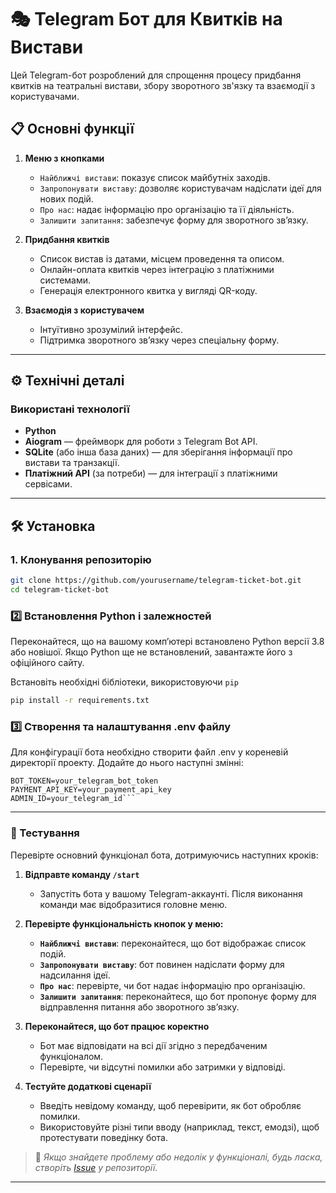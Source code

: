 # 🎭 Telegram Бот для Квитків на Вистави  

Цей Telegram-бот розроблений для спрощення процесу придбання квитків на театральні вистави, збору зворотного зв'язку та взаємодії з користувачами.  

## 📋 Основні функції  
1. **Меню з кнопками**  
   - `Найближчі вистави`: показує список майбутніх заходів.  
   - `Запропонувати виставу`: дозволяє користувачам надіслати ідеї для нових подій.  
   - `Про нас`: надає інформацію про організацію та її діяльність.  
   - `Залишити запитання`: забезпечує форму для зворотного зв’язку.  

2. **Придбання квитків**  
   - Список вистав із датами, місцем проведення та описом.  
   - Онлайн-оплата квитків через інтеграцію з платіжними системами.  
   - Генерація електронного квитка у вигляді QR-коду.  

3. **Взаємодія з користувачем**  
   - Інтуїтивно зрозумілий інтерфейс.  
   - Підтримка зворотного зв’язку через спеціальну форму.  

---

## ⚙️ Технічні деталі  

### Використані технології  
- **Python**  
- **Aiogram** — фреймворк для роботи з Telegram Bot API.  
- **SQLite** (або інша база даних) — для зберігання інформації про вистави та транзакції.  
- **Платіжний API** (за потреби) — для інтеграції з платіжними сервісами.  

---

## 🛠 Установка  

### 1. Клонування репозиторію  
```bash
git clone https://github.com/yourusername/telegram-ticket-bot.git
cd telegram-ticket-bot
```

### 2️⃣ Встановлення Python і залежностей  
Переконайтеся, що на вашому комп’ютері встановлено Python версії 3.8 або новішої. Якщо Python ще не встановлений, завантажте його з офіційного сайту.

Встановіть необхідні бібліотеки, використовуючи ```pip```
```bash
pip install -r requirements.txt
```

### 3️⃣ Створення та налаштування .env файлу
Для конфігурації бота необхідно створити файл .env у кореневій директорії проекту. Додайте до нього наступні змінні:
```env
BOT_TOKEN=your_telegram_bot_token
PAYMENT_API_KEY=your_payment_api_key
ADMIN_ID=your_telegram_id```
```
---

### 🧪 Тестування  
Перевірте основний функціонал бота, дотримуючись наступних кроків:  

1. **Відправте команду `/start`**  
   - Запустіть бота у вашому Telegram-аккаунті. Після виконання команди має відобразитися головне меню.  

2. **Перевірте функціональність кнопок у меню:**  
   - **`Найближчі вистави`**: переконайтеся, що бот відображає список подій.  
   - **`Запропонувати виставу`**: бот повинен надіслати форму для надсилання ідеї.  
   - **`Про нас`**: перевірте, чи бот надає інформацію про організацію.  
   - **`Залишити запитання`**: переконайтеся, що бот пропонує форму для відправлення питання або зворотного зв’язку.  

3. **Переконайтеся, що бот працює коректно**  
   - Бот має відповідати на всі дії згідно з передбаченим функціоналом.  
   - Перевірте, чи відсутні помилки або затримки у відповіді.  

4. **Тестуйте додаткові сценарії**  
   - Введіть невідому команду, щоб перевірити, як бот обробляє помилки.  
   - Використовуйте різні типи вводу (наприклад, текст, емодзі), щоб протестувати поведінку бота.  

> 📝 *Якщо знайдете проблему або недолік у функціоналі, будь ласка, створіть [Issue](https://github.com/yourusername/telegram-ticket-bot/issues) у репозиторії.*  

---
